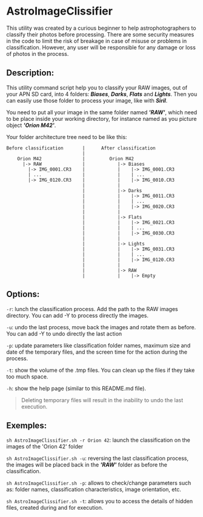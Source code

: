 
# AstroImageClissifier

This utility was created by a curious beginner to help astrophotographers to
classify their photos before processing.
There are some security measures in the code to limit the risk of breakage in
case of misuse or problems in classification. However, any user will be
responsible for any damage or loss of photos in the process.

## Description:

This utility command script help you to classify your RAW images, out
of your APN SD card, into 4 folders: ***Biases***, ***Darks***, ***Flats*** and
***Lights***. Then you can easily use those folder to process your image, like
with ***Siril***.

You need to put all your image in the same folder named ***'RAW'***, which
need to be place inside your working directory, for instance named as
you picture object ***'Orion M42'***.
 
Your folder architecture tree need to be like this:

```
Before classification       |      After classification
                            |
    Orion M42               |         Orion M42
      |-> RAW               |            |-> Biases
        |-> IMG_0001.CR3    |            |    |-> IMG_0001.CR3
        | ...               |            |    | ...
        |-> IMG_0120.CR3    |            |    |-> IMG_0010.CR3
                            |            |
                            |            |-> Darks
                            |            |    |-> IMG_0011.CR3
                            |            |    | ...
                            |            |    |-> IMG_0020.CR3
                            |            |
                            |            |-> Flats
                            |            |    |-> IMG_0021.CR3
                            |            |    | ...
                            |            |    |-> IMG_0030.CR3
                            |            |
                            |            |-> Lights
                            |            |    |-> IMG_0031.CR3
                            |            |    | ...
                            |            |    |-> IMG_0120.CR3
                            |            |
                            |            |-> RAW
                            |            |    |-> Empty
```

## Options:

`-r`: lunch the classification process. Add the path to the RAW images directory.
You can add -Y to process directly the images.

`-u`: undo the last process, move back the images and rotate them as before.
You can add -Y to undo directly the last action

`-p`: update parameters like classification folder names, maximum size and date
of the temporary files, and the screen time for the action during the process.

`-t`: show the volume of the .tmp files. You can clean up the files if they take
too much space.

`-h`: show the help page (similar to this README.md file).

>Deleting temporary files will result in the inability to undo the last execution.
 
## Exemples:

`sh AstroImageClissifier.sh -r Orion 42`: launch the classification on the images of
the 'Orion 42' folder

`sh AstroImageClissifier.sh -u`: reversing the last classification process, the
images will be placed back in the ***'RAW'*** folder as before the classification.

`sh AstroImageClissifier.sh -p`: allows to check/change parameters such as:
folder names, classification characteristics, image orientation, etc.

`sh AstroImageClissifier.sh -t`: allows you to access the details of hidden
files, created during and for execution.
